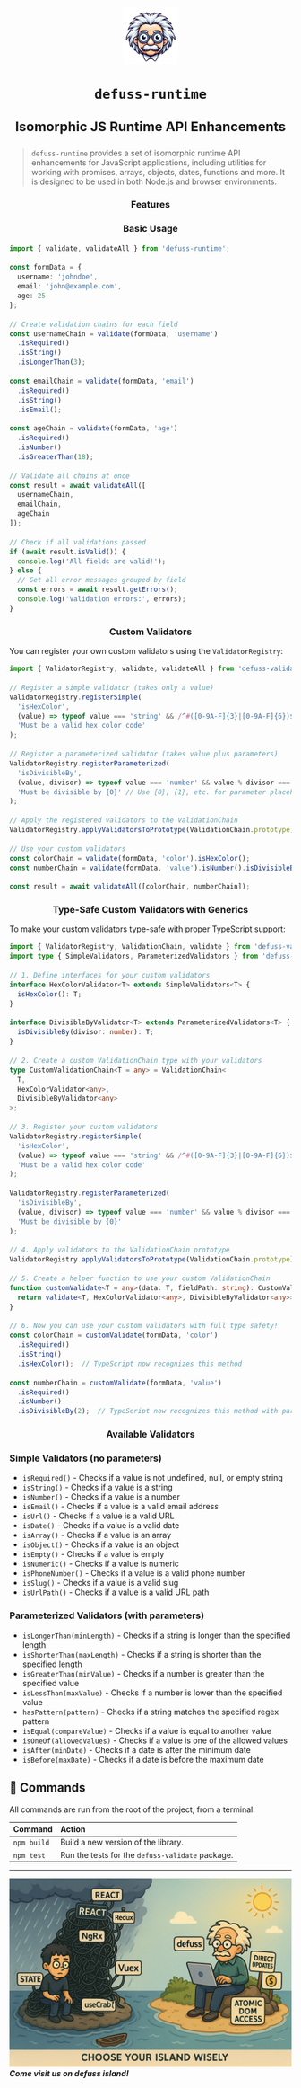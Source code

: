 <h1 align="center">

<img src="assets/defuss_mascott.png" width="100px" />

<p align="center">
  <code>defuss-runtime</code>
</p>

<sup align="center">

Isomorphic JS Runtime API Enhancements

</sup>

</h1>


> `defuss-runtime` provides a set of isomorphic runtime API enhancements for JavaScript applications, including utilities for working with promises, arrays, objects, dates, functions and more. It is designed to be used in both Node.js and browser environments.


<h3 align="center">

Features

</h3>

<h3 align="center">

Basic Usage

</h3>

```typescript
import { validate, validateAll } from 'defuss-runtime';

const formData = {
  username: 'johndoe',
  email: 'john@example.com',
  age: 25
};

// Create validation chains for each field
const usernameChain = validate(formData, 'username')
  .isRequired()
  .isString()
  .isLongerThan(3);

const emailChain = validate(formData, 'email')
  .isRequired()
  .isString()
  .isEmail();

const ageChain = validate(formData, 'age')
  .isRequired()
  .isNumber()
  .isGreaterThan(18);

// Validate all chains at once
const result = await validateAll([
  usernameChain,
  emailChain,
  ageChain
]);

// Check if all validations passed
if (await result.isValid()) {
  console.log('All fields are valid!');
} else {
  // Get all error messages grouped by field
  const errors = await result.getErrors();
  console.log('Validation errors:', errors);
}
```

<h3 align="center">

Custom Validators

</h3>

You can register your own custom validators using the `ValidatorRegistry`:

```typescript
import { ValidatorRegistry, validate, validateAll } from 'defuss-validate';

// Register a simple validator (takes only a value)
ValidatorRegistry.registerSimple(
  'isHexColor',
  (value) => typeof value === 'string' && /^#([0-9A-F]{3}|[0-9A-F]{6})$/i.test(value),
  'Must be a valid hex color code'
);

// Register a parameterized validator (takes value plus parameters)
ValidatorRegistry.registerParameterized(
  'isDivisibleBy',
  (value, divisor) => typeof value === 'number' && value % divisor === 0,
  'Must be divisible by {0}' // Use {0}, {1}, etc. for parameter placeholders
);

// Apply the registered validators to the ValidationChain
ValidatorRegistry.applyValidatorsToPrototype(ValidationChain.prototype);

// Use your custom validators
const colorChain = validate(formData, 'color').isHexColor();
const numberChain = validate(formData, 'value').isNumber().isDivisibleBy(2);

const result = await validateAll([colorChain, numberChain]);
```

<h3 align="center">

Type-Safe Custom Validators with Generics

</h3>

To make your custom validators type-safe with proper TypeScript support:

```typescript
import { ValidatorRegistry, ValidationChain, validate } from 'defuss-validate';
import type { SimpleValidators, ParameterizedValidators } from 'defuss-validate/extend-types';

// 1. Define interfaces for your custom validators
interface HexColorValidator<T> extends SimpleValidators<T> {
  isHexColor(): T;
}

interface DivisibleByValidator<T> extends ParameterizedValidators<T> {
  isDivisibleBy(divisor: number): T;
}

// 2. Create a custom ValidationChain type with your validators
type CustomValidationChain<T = any> = ValidationChain<
  T, 
  HexColorValidator<any>, 
  DivisibleByValidator<any>
>;

// 3. Register your custom validators
ValidatorRegistry.registerSimple(
  'isHexColor', 
  (value) => typeof value === 'string' && /^#([0-9A-F]{3}|[0-9A-F]{6})$/i.test(value),
  'Must be a valid hex color code'
);

ValidatorRegistry.registerParameterized(
  'isDivisibleBy',
  (value, divisor) => typeof value === 'number' && value % divisor === 0,
  'Must be divisible by {0}'
);

// 4. Apply validators to the ValidationChain prototype
ValidatorRegistry.applyValidatorsToPrototype(ValidationChain.prototype);

// 5. Create a helper function to use your custom ValidationChain
function customValidate<T = any>(data: T, fieldPath: string): CustomValidationChain<T> {
  return validate<T, HexColorValidator<any>, DivisibleByValidator<any>>(data, fieldPath);
}

// 6. Now you can use your custom validators with full type safety!
const colorChain = customValidate(formData, 'color')
  .isRequired()
  .isString()
  .isHexColor();  // TypeScript now recognizes this method

const numberChain = customValidate(formData, 'value')
  .isRequired()
  .isNumber()
  .isDivisibleBy(2);  // TypeScript now recognizes this method with parameters
```

<h3 align="center">

Available Validators

</h3>

### Simple Validators (no parameters)
- `isRequired()` - Checks if a value is not undefined, null, or empty string
- `isString()` - Checks if a value is a string
- `isNumber()` - Checks if a value is a number
- `isEmail()` - Checks if a value is a valid email address
- `isUrl()` - Checks if a value is a valid URL
- `isDate()` - Checks if a value is a valid date
- `isArray()` - Checks if a value is an array
- `isObject()` - Checks if a value is an object
- `isEmpty()` - Checks if a value is empty
- `isNumeric()` - Checks if a value is numeric
- `isPhoneNumber()` - Checks if a value is a valid phone number
- `isSlug()` - Checks if a value is a valid slug
- `isUrlPath()` - Checks if a value is a valid URL path

### Parameterized Validators (with parameters)
- `isLongerThan(minLength)` - Checks if a string is longer than the specified length
- `isShorterThan(maxLength)` - Checks if a string is shorter than the specified length
- `isGreaterThan(minValue)` - Checks if a number is greater than the specified value
- `isLessThan(maxValue)` - Checks if a number is lower than the specified value
- `hasPattern(pattern)` - Checks if a string matches the specified regex pattern
- `isEqual(compareValue)` - Checks if a value is equal to another value
- `isOneOf(allowedValues)` - Checks if a value is one of the allowed values
- `isAfter(minDate)` - Checks if a date is after the minimum date
- `isBefore(maxDate)` - Checks if a date is before the maximum date

## 🧞 Commands

All commands are run from the root of the project, from a terminal:

| Command       | Action                                                                                                                                                                                                                           |
| :------------ | :------------------------------------------------------------------------------------------------------------------------------------------------------------------------------------------------------------------------------- |
| `npm build`    | Build a new version of the library. |
| `npm test`    | Run the tests for the `defuss-validate` package. |

---

<img src="https://raw.githubusercontent.com/kyr0/defuss/refs/heads/main/assets/defuss_comic.png" />

<caption><i><b>Come visit us on defuss island!</b></i></caption>